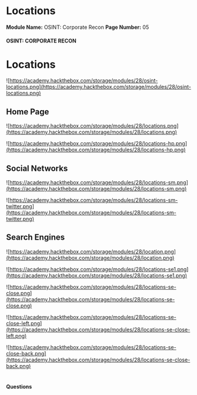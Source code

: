 <!--
 // Platform: Academy
// URL: https://academy.hackthebox.com/module/28/section/745
// Platform Version: V1
// Module ID: 28
// Module Name: OSINT: Corporate Recon
// Module Difficulty: Hard
// Section ID: 745
// Section Title: Locations
// Page Title: Hack The Box - Academy
// Page Number: 05
-->

# Locations

**Module Name:** OSINT: Corporate Recon **Page Number:** 05

#### 

#### OSINT: CORPORATE RECON

# Locations

![https://academy.hackthebox.com/storage/modules/28/osint-locations.png](https://academy.hackthebox.com/storage/modules/28/osint-locations.png)

## Home Page

![https://academy.hackthebox.com/storage/modules/28/locations.png](https://academy.hackthebox.com/storage/modules/28/locations.png)

![https://academy.hackthebox.com/storage/modules/28/locations-hp.png](https://academy.hackthebox.com/storage/modules/28/locations-hp.png)

## Social Networks

![https://academy.hackthebox.com/storage/modules/28/locations-sm.png](https://academy.hackthebox.com/storage/modules/28/locations-sm.png)

![https://academy.hackthebox.com/storage/modules/28/locations-sm-twitter.png](https://academy.hackthebox.com/storage/modules/28/locations-sm-twitter.png)

## Search Engines

![https://academy.hackthebox.com/storage/modules/28/location.png](https://academy.hackthebox.com/storage/modules/28/location.png)

![https://academy.hackthebox.com/storage/modules/28/locations-se1.png](https://academy.hackthebox.com/storage/modules/28/locations-se1.png)

![https://academy.hackthebox.com/storage/modules/28/locations-se-close.png](https://academy.hackthebox.com/storage/modules/28/locations-se-close.png)

![https://academy.hackthebox.com/storage/modules/28/locations-se-close-left.png](https://academy.hackthebox.com/storage/modules/28/locations-se-close-left.png)

![https://academy.hackthebox.com/storage/modules/28/locations-se-close-back.png](https://academy.hackthebox.com/storage/modules/28/locations-se-close-back.png)

# 

# 

#### Questions

####